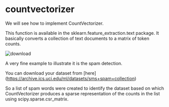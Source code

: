# countvectorizer
We will see how to implement CountVectorizer.

This function is available in the sklearn.feature_extraction.text package.
It basically converts a collection of text documents to a matrix of token counts.

![download](https://user-images.githubusercontent.com/54616526/70202063-7796bc80-173e-11ea-9dad-0e36a0bb9835.png)


A very fine example to illustrate it is the spam detection.

You can download your dataset from [here] (https://archive.ics.uci.edu/ml/datasets/sms+spam+collection)

So a list of spam words were created to identify the dataset based on which CountVectorizer produces a sparse representation of the counts in the list using scipy.sparse.csr_matrix.
